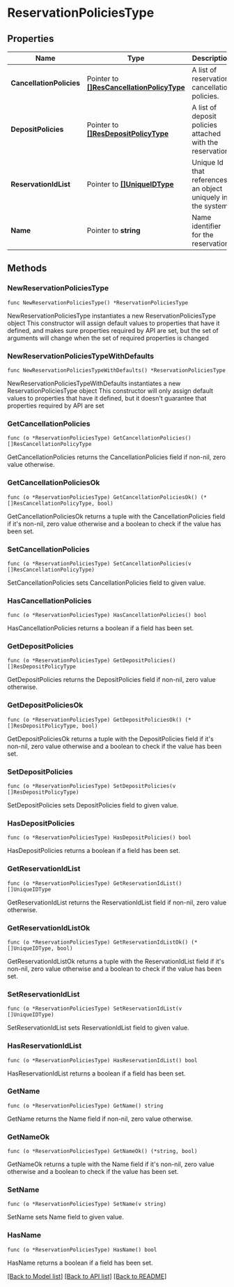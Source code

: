 # ReservationPoliciesType

## Properties

Name | Type | Description | Notes
------------ | ------------- | ------------- | -------------
**CancellationPolicies** | Pointer to [**[]ResCancellationPolicyType**](ResCancellationPolicyType.md) | A list of reservation cancellation policies. | [optional] 
**DepositPolicies** | Pointer to [**[]ResDepositPolicyType**](ResDepositPolicyType.md) | A list of deposit policies attached with the reservation. | [optional] 
**ReservationIdList** | Pointer to [**[]UniqueIDType**](UniqueIDType.md) | Unique Id that references an object uniquely in the system. | [optional] 
**Name** | Pointer to **string** | Name identifier for the reservation. | [optional] 

## Methods

### NewReservationPoliciesType

`func NewReservationPoliciesType() *ReservationPoliciesType`

NewReservationPoliciesType instantiates a new ReservationPoliciesType object
This constructor will assign default values to properties that have it defined,
and makes sure properties required by API are set, but the set of arguments
will change when the set of required properties is changed

### NewReservationPoliciesTypeWithDefaults

`func NewReservationPoliciesTypeWithDefaults() *ReservationPoliciesType`

NewReservationPoliciesTypeWithDefaults instantiates a new ReservationPoliciesType object
This constructor will only assign default values to properties that have it defined,
but it doesn't guarantee that properties required by API are set

### GetCancellationPolicies

`func (o *ReservationPoliciesType) GetCancellationPolicies() []ResCancellationPolicyType`

GetCancellationPolicies returns the CancellationPolicies field if non-nil, zero value otherwise.

### GetCancellationPoliciesOk

`func (o *ReservationPoliciesType) GetCancellationPoliciesOk() (*[]ResCancellationPolicyType, bool)`

GetCancellationPoliciesOk returns a tuple with the CancellationPolicies field if it's non-nil, zero value otherwise
and a boolean to check if the value has been set.

### SetCancellationPolicies

`func (o *ReservationPoliciesType) SetCancellationPolicies(v []ResCancellationPolicyType)`

SetCancellationPolicies sets CancellationPolicies field to given value.

### HasCancellationPolicies

`func (o *ReservationPoliciesType) HasCancellationPolicies() bool`

HasCancellationPolicies returns a boolean if a field has been set.

### GetDepositPolicies

`func (o *ReservationPoliciesType) GetDepositPolicies() []ResDepositPolicyType`

GetDepositPolicies returns the DepositPolicies field if non-nil, zero value otherwise.

### GetDepositPoliciesOk

`func (o *ReservationPoliciesType) GetDepositPoliciesOk() (*[]ResDepositPolicyType, bool)`

GetDepositPoliciesOk returns a tuple with the DepositPolicies field if it's non-nil, zero value otherwise
and a boolean to check if the value has been set.

### SetDepositPolicies

`func (o *ReservationPoliciesType) SetDepositPolicies(v []ResDepositPolicyType)`

SetDepositPolicies sets DepositPolicies field to given value.

### HasDepositPolicies

`func (o *ReservationPoliciesType) HasDepositPolicies() bool`

HasDepositPolicies returns a boolean if a field has been set.

### GetReservationIdList

`func (o *ReservationPoliciesType) GetReservationIdList() []UniqueIDType`

GetReservationIdList returns the ReservationIdList field if non-nil, zero value otherwise.

### GetReservationIdListOk

`func (o *ReservationPoliciesType) GetReservationIdListOk() (*[]UniqueIDType, bool)`

GetReservationIdListOk returns a tuple with the ReservationIdList field if it's non-nil, zero value otherwise
and a boolean to check if the value has been set.

### SetReservationIdList

`func (o *ReservationPoliciesType) SetReservationIdList(v []UniqueIDType)`

SetReservationIdList sets ReservationIdList field to given value.

### HasReservationIdList

`func (o *ReservationPoliciesType) HasReservationIdList() bool`

HasReservationIdList returns a boolean if a field has been set.

### GetName

`func (o *ReservationPoliciesType) GetName() string`

GetName returns the Name field if non-nil, zero value otherwise.

### GetNameOk

`func (o *ReservationPoliciesType) GetNameOk() (*string, bool)`

GetNameOk returns a tuple with the Name field if it's non-nil, zero value otherwise
and a boolean to check if the value has been set.

### SetName

`func (o *ReservationPoliciesType) SetName(v string)`

SetName sets Name field to given value.

### HasName

`func (o *ReservationPoliciesType) HasName() bool`

HasName returns a boolean if a field has been set.


[[Back to Model list]](../README.md#documentation-for-models) [[Back to API list]](../README.md#documentation-for-api-endpoints) [[Back to README]](../README.md)


